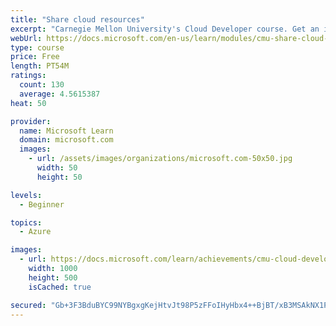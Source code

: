 ```yaml
---
title: "Share cloud resources"
excerpt: "Carnegie Mellon University's Cloud Developer course. Get an introduction to virtualization, one of the many technologies that power the cloud. Learn what virtualization is, its benefits, and how cloud resources are shared."
webUrl: https://docs.microsoft.com/en-us/learn/modules/cmu-share-cloud-resources/
type: course
price: Free
length: PT54M
ratings:
  count: 130
  average: 4.5615387
heat: 50

provider:
  name: Microsoft Learn
  domain: microsoft.com
  images:
    - url: /assets/images/organizations/microsoft.com-50x50.jpg
      width: 50
      height: 50

levels:
  - Beginner

topics:
  - Azure

images:
  - url: https://docs.microsoft.com/learn/achievements/cmu-cloud-developer/share-cloud-resources-social.png
    width: 1000
    height: 500
    isCached: true

secured: "Gb+3F3BduBYC99NYBgxgKejHtvJt98P5zFFoIHyHbx4++BjBT/xB3MSAkNX1Pj8bszUKq21KX9J1PHqbzuwNAiK6yeAn18tVvmBLPBOkdaUpuOVNAS5h03ILWtv8XbTPFA7ireh+BeI8Dv53VnwRG2Gd0hgGVYErWlnZRQ2uQTN9L4pn7hCYFBqFzQWKhdLIm/yVH5TpoSxym5q7g4N6SHNwnXU0t6tI6Rjf+dIUI5cd99SZUA4AgD9OAqBZv2tMK7bICMseaJAxFb7e1JIov+6gl5LsuxKuGo7zULX0xcJyH+owBaDGTTws/yzmmbcrFGJBf/HooSLXWVWLLRgd4B/ZtHk+vrDMNwq0zawYbA4l2mxmO9hgbDMo3JBjNAVP5j8Pq22/sSRsWv23G3kcIohtgfBG5KEHaMO+KJJnf3Q=;+tRlZ1fl5VWxzignFy18BQ=="
---
```


